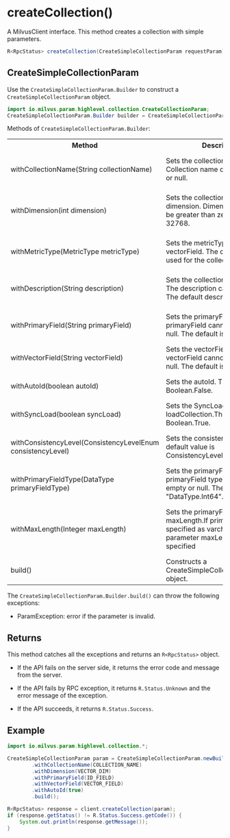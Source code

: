 # createCollection()

A MilvusClient interface. This method creates a collection with simple parameters.

```java
R<RpcStatus> createCollection(CreateSimpleCollectionParam requestParam);
```

## CreateSimpleCollectionParam

Use the `CreateSimpleCollectionParam.Builder` to construct a `CreateSimpleCollectionParam` object.

```java
import io.milvus.param.highlevel.collection.CreateCollectionParam;
CreateSimpleCollectionParam.Builder builder = CreateSimpleCollectionParam.newBuilder();
```

Methods of `CreateSimpleCollectionParam.Builder`:

<table>
    <tr>
        <th>Method</th>
        <th>Description</th>
        <th>Parameters</th>
    </tr>
    <tr>
        <td>withCollectionName(String collectionName)</td>
        <td>Sets the collection name. Collection name cannot be empty or null.</td>
        <td>collectionName: The name of the collection to create.</td>
    </tr>
    <tr>
        <td>withDimension(int dimension)</td>
        <td>Sets the collection vector dimension. Dimension value must be greater than zero and less than 32768.</td>
        <td>dimension: The number of dimensions for the vector field of the collection.</td>
    </tr>
    <tr>
        <td>withMetricType(MetricType metricType)</td>
        <td>Sets the metricType of vectorField. The distance metric used for the collection.</td>
        <td>metricType: The distance metric used for the collection.</td>
    </tr>
    <tr>
        <td>withDescription(String description)</td>
        <td>Sets the collection description. The description can be empty. The default description is "".</td>
        <td>description: The description of the collection to create.</td>
    </tr>
    <tr>
        <td>withPrimaryField(String primaryField)</td>
        <td>Sets the primaryFiled name. The primaryField cannot be empty or null. The default is "id".</td>
        <td>primaryField: The primary field name of the collection.</td>
    </tr>
    <tr>
        <td>withVectorField(String vectorField)</td>
        <td>Sets the vectorField name. The vectorField cannot be empty or null. The default is "vector".</td>
        <td>vectorField: The vector field name of the collection.</td>
    </tr>
    <tr>
        <td>withAutoId(boolean autoId)</td>
        <td>Sets the autoId. The default is Boolean.False.</td>
        <td>autoId: If open autoId towards to this collection.</td>
    </tr>
    <tr>
        <td>withSyncLoad(boolean syncLoad)</td>
        <td>Sets the SyncLoad when loadCollection.The default is Boolean.True.</td>
        <td>syncLoad: If syncLoad when loadCollection.</td>
    </tr>
    <tr>
        <td>withConsistencyLevel(ConsistencyLevelEnum consistencyLevel)</td>
        <td>Sets the consistency level. The default value is ConsistencyLevelEnum.BOUNDED</td>
        <td>consistencyLevel: The consistency level of this collection.</td>
    </tr>
    <tr>
        <td>withPrimaryFieldType(DataType primaryFieldType)</td>
        <td>Sets the primaryFiled type. The primaryField type cannot be empty or null. The default is "DataType.Int64".</td>
        <td>primaryFieldType: The type of the primary field of this collection.</td>
    </tr>
    <tr>
        <td>withMaxLength(Integer maxLength)</td>
        <td>Sets the primaryFiled maxLength.If primaryFiled is specified as varchar, this parameter maxLength needs to be specified</td>
        <td>maxLength: The max length of the primary field If primaryFiled is specified as varchar.</td>
    </tr>
    <tr>
        <td>build()</td>
        <td>Constructs a CreateSimpleCollectionParam object.</td>
        <td>N/A</td>
    </tr>
</table>

The `CreateSimpleCollectionParam.Builder.build()` can throw the following exceptions:

- ParamException: error if the parameter is invalid.

## Returns

This method catches all the exceptions and returns an `R<RpcStatus>` object.

- If the API fails on the server side, it returns the error code and message from the server.

- If the API fails by RPC exception, it returns `R.Status.Unknown` and the error message of the exception.

- If the API succeeds, it returns `R.Status.Success`.

## Example

```java
import io.milvus.param.highlevel.collection.*;

CreateSimpleCollectionParam param = CreateSimpleCollectionParam.newBuilder()
        .withCollectionName(COLLECTION_NAME)
        .withDimension(VECTOR_DIM)
        .withPrimaryField(ID_FIELD)
        .withVectorField(VECTOR_FIELD)
        .withAutoId(true)
        .build();

R<RpcStatus> response = client.createCollection(param);
if (response.getStatus() != R.Status.Success.getCode()) {
    System.out.println(response.getMessage());
}
```
